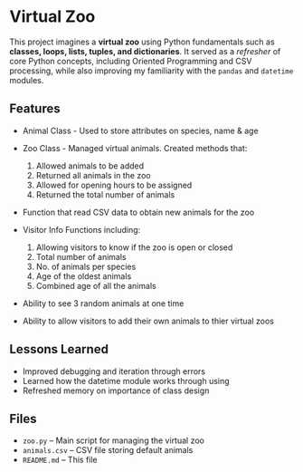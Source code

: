 # Virtual Zoo

This project imagines a **virtual zoo** using Python fundamentals such as **classes, loops, lists, tuples, and dictionaries**. It served as a *refresher* of core Python concepts, including  Oriented Programming  and CSV processing, while also improving my familiarity with the `pandas` and `datetime` modules.


## Features

- Animal Class - Used to store attributes on species, name & age
- Zoo Class - Managed virtual animals. Created methods that:
  1. Allowed animals to be added
  2. Returned all animals in the zoo
  3. Allowed for opening hours to be assigned
  4. Returned the total number of animals

- Function that read CSV data to obtain new animals for the zoo
- Visitor Info Functions including:
  1. Allowing visitors to know if the zoo is open or closed
  2. Total number of animals
  3. No. of animals per species
  4. Age of the oldest animals
  5. Combined age of all the animals

- Ability to see 3 random animals at one time
- Ability to allow visitors to add their own animals to thier virtual zoos


## Lessons Learned

- Improved debugging and iteration through errors
- Learned how the datetime module works through using
- Refreshed memory on importance of class design



## Files

- `zoo.py` – Main script for managing the virtual zoo
- `animals.csv` – CSV file storing default animals 
- `README.md` – This file
